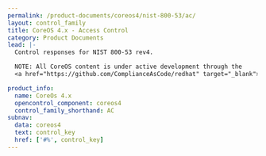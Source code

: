 ```yaml
---
permalink: /product-documents/coreos4/nist-800-53/ac/
layout: control_family
title: CoreOS 4.x - Access Control
category: Product Documents
lead: |-
  Control responses for NIST 800-53 rev4.

  NOTE: All CoreOS content is under active development through the
  <a href="https://github.com/ComplianceAsCode/redhat" target="_blank">ComplianceAsCode Project</a>. <b>Do not consider this content production ready!</b>

product_info:
  name: CoreOs 4.x
  opencontrol_component: coreos4
  control_family_shorthand: AC
subnav:
  data: coreos4
  text: control_key
  href: ['#%', control_key]
---
```

